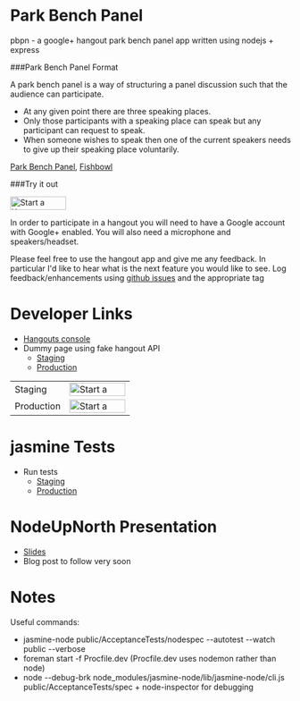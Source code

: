 Park Bench Panel
================

pbpn - a google+ hangout park bench panel app written using nodejs + express

###Park Bench Panel Format

A park bench panel is a way of structuring a panel discussion such that the audience can participate.

* At any given point there are three speaking places.
* Only those participants with a speaking place can speak but any participant can request to speak.
* When someone wishes to speak then one of the current speakers needs to give up their speaking place voluntarily.

[Park Bench Panel](http://c2.com/cgi/wiki?ParkBenchPanel),
[Fishbowl](http://c2.com/cgi/wiki?FishBowl)

###Try it out

<a href="https://plus.google.com/hangouts/_?gid=727799527310" style="text-decoration:none;">
  <img src="https://ssl.gstatic.com/s2/oz/images/stars/hangout/1/gplus-hangout-24x100-normal.png"
    alt="Start a Hangout"
    style="border:0;width:100px;height:24px;"/>
</a>

In order to participate in a hangout you will need to have a Google account with Google+ enabled. You will also need a microphone and speakers/headset.

Please feel free to use the hangout app and give me any feedback. In particular I'd like to hear what is the next feature you would like to see. Log feedback/enhancements using [github issues](https://github.com/neilbmclaughlin/pbpn/issues) and the appropriate tag

Developer Links
===============

* [Hangouts console](https://code.google.com/apis/console/b/0/#project:727799527310)
* Dummy page using fake hangout API
    * [Staging](http://calm-reaches-6125.herokuapp.com/dummy-pbp)
    * [Production](http://damp-tor-3817.herokuapp.com/dummy-pbp)

<table>
    <tr>
        <td>Staging</td>
        <td>
          <a href="https://plus.google.com/hangouts/_?gid=906710246586" style="text-decoration:none;">
            <img src="https://ssl.gstatic.com/s2/oz/images/stars/hangout/1/gplus-hangout-24x100-normal.png"
            alt="Start a Hangout" style="border:0;width:100px;height:24px;"/>
          </a>
        </td>
    </tr>
    <tr>
      <td>Production</td>
      <td>
        <a href="https://plus.google.com/hangouts/_?gid=727799527310" style="text-decoration:none;">
          <img src="https://ssl.gstatic.com/s2/oz/images/stars/hangout/1/gplus-hangout-24x100-normal.png"
          alt="Start a Hangout" style="border:0;width:100px;height:24px;"/>
        </a>
      </td>
</table>

jasmine Tests
=============

* Run tests
    * [Staging](http://calm-reaches-6125.herokuapp.com/AcceptanceTests/SpecRunner.html)
    * [Production](http://damp-tor-3817.herokuapp.com/AcceptanceTests/SpecRunner.html)

NodeUpNorth Presentation
========================

* [Slides](https://docs.google.com/presentation/d/1FQb8rQaRBmAyZL6triQaTikuqaKWJkxxITkmF3Vd8qw/pub?start=false&loop=false&delayms=3000)
* Blog post to follow very soon

Notes
=====

Useful commands:

* jasmine-node public/AcceptanceTests/nodespec --autotest --watch public --verbose
* foreman start -f Procfile.dev (Procfile.dev uses nodemon rather than node)
* node --debug-brk node_modules/jasmine-node/lib/jasmine-node/cli.js public/AcceptanceTests/spec + node-inspector for debugging
